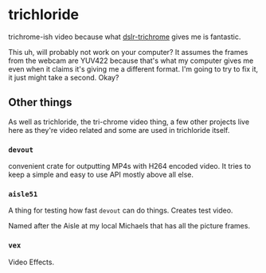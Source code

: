 # trichloride
trichrome-ish video because what [dslr-trichrome](https://github.com/eclecticnybles/gaze/tree/main/dslr-trichrome) gives me is fantastic.

This uh, will probably not work on your computer? It assumes the frames from the webcam are YUV422 because that's what my computer gives me even when it claims it's giving me a different format. I'm going to try to fix it, it just might take a second. Okay?

## Other things
As well as trichloride, the tri-chrome video thing, a few other projects live here as they're video related and some are used in trichloride itself.

### `devout`
convenient crate for outputting MP4s with H264 encoded video. It tries to keep a simple and easy to use API mostly above all else.

### `aisle51`
A thing for testing how fast `devout` can do things. Creates test video.

Named after the Aisle at my local Michaels that has all the picture frames.

### `vex`
Video Effects.